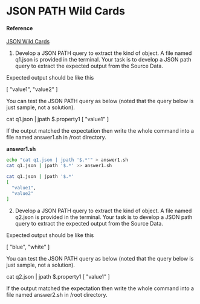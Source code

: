 # JSON PATH Wild Cards

#### Reference

[JSON Wild Cards](https://notes.kodekloud.com/docs/JSON-Path-Test-Free-Course/Lesson/JSON-PATH-2-Wild-Cards)


1. Develop a JSON PATH query to extract the kind of object. A file named q1.json is provided in the terminal. Your task is to develop a JSON path query to extract the expected output from the Source Data.

Expected output should be like this

[
  "value1",
  "value2"
]

You can test the JSON PATH query as below (noted that the query below is just sample, not a solution).

cat q1.json | jpath $.property1
[
  "value1"
]

If the output matched the expectation then write the whole command into a file named answer1.sh in /root directory.

**answer1.sh**

```sh
echo "cat q1.json | jpath '$.*'" > answer1.sh
cat q1.json | jpath '$.*' >> answer1.sh 
```

```bash
cat q1.json | jpath '$.*'
[
  "value1",
  "value2"
]
```

2. Develop a JSON PATH query to extract the kind of object. A file named q2.json is provided in the terminal. Your task is to develop a JSON path query to extract the expected output from the Source Data.

Expected output should be like this

[
  "blue",
  "white"
]

You can test the JSON PATH query as below (noted that the query below is just sample, not a solution).

cat q2.json | jpath $.property1
[
  "value1"
]

If the output matched the expectation then write the whole command into a file named answer2.sh in /root directory.



